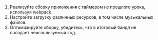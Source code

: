 1. Реализуйте сборку приложения с таймером из прошлого урока, используя webpack.
2. Настройте загрузку различных ресурсов, в том числе музыкальных файлов.
3. Оптимизируйте сборку, убедитесь, что в итоговый бандл не попадает неиспользуемый код.